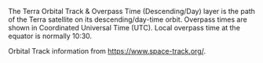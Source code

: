 The Terra Orbital Track & Overpass Time (Descending/Day) layer is the path of the Terra satellite on its descending/day-time orbit. Overpass times are shown in Coordinated Universal Time (UTC). Local overpass time at the equator is normally 10:30.

Orbital Track information from <https://www.space-track.org/>.
